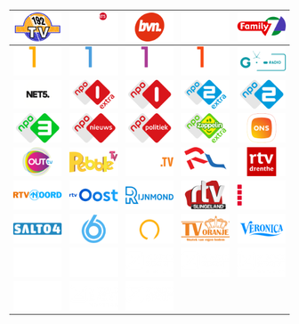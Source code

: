 | ![](https://raw.githubusercontent.com/RevGear/logo/master/Countries/NL/192-TV.png) | ![](https://raw.githubusercontent.com/RevGear/logo/master/Countries/NL/AT5.png) | ![](https://raw.githubusercontent.com/RevGear/logo/master/Countries/NL/BVN.png) | ![](https://raw.githubusercontent.com/RevGear/logo/master/Countries/NL/Extreme-Sports.png) | ![](https://raw.githubusercontent.com/RevGear/logo/master/Countries/NL/Family7.png) | 
|:---:|:---:|:---:|:---:|:---:| 
| ![](https://raw.githubusercontent.com/RevGear/logo/master/Countries/NL/Film1-Action.png) | ![](https://raw.githubusercontent.com/RevGear/logo/master/Countries/NL/Film1-Drama.png) | ![](https://raw.githubusercontent.com/RevGear/logo/master/Countries/NL/Film1-Family.png) | ![](https://raw.githubusercontent.com/RevGear/logo/master/Countries/NL/Film1-Premiere.png) | ![](https://raw.githubusercontent.com/RevGear/logo/master/Countries/NL/GOR-TV.png) | 
| ![](https://raw.githubusercontent.com/RevGear/logo/master/Countries/NL/Net5.png) | ![](https://raw.githubusercontent.com/RevGear/logo/master/Countries/NL/NPO-1-Extra.png) | ![](https://raw.githubusercontent.com/RevGear/logo/master/Countries/NL/NPO-1.png) | ![](https://raw.githubusercontent.com/RevGear/logo/master/Countries/NL/NPO-2-Extra.png) | ![](https://raw.githubusercontent.com/RevGear/logo/master/Countries/NL/NPO-2.png) | 
| ![](https://raw.githubusercontent.com/RevGear/logo/master/Countries/NL/NPO-3.png) | ![](https://raw.githubusercontent.com/RevGear/logo/master/Countries/NL/NPO-Nieuws.png) | ![](https://raw.githubusercontent.com/RevGear/logo/master/Countries/NL/NPO-Politiek.png) | ![](https://raw.githubusercontent.com/RevGear/logo/master/Countries/NL/NPO-Zappelin-Extra.png) | ![](https://raw.githubusercontent.com/RevGear/logo/master/Countries/NL/ONS.png) | 
| ![](https://raw.githubusercontent.com/RevGear/logo/master/Countries/NL/Out-TV.png) | ![](https://raw.githubusercontent.com/RevGear/logo/master/Countries/NL/Pebble-TV.png) | ![](https://raw.githubusercontent.com/RevGear/logo/master/Countries/NL/Podium-TV.png) | ![](https://raw.githubusercontent.com/RevGear/logo/master/Countries/NL/RTV-Dordrecht.png) | ![](https://raw.githubusercontent.com/RevGear/logo/master/Countries/NL/RTV-Drenthe.png) | 
| ![](https://raw.githubusercontent.com/RevGear/logo/master/Countries/NL/RTV-Noord.png) | ![](https://raw.githubusercontent.com/RevGear/logo/master/Countries/NL/RTV-Oost.png) | ![](https://raw.githubusercontent.com/RevGear/logo/master/Countries/NL/RTV-Rijnmond.png) | ![](https://raw.githubusercontent.com/RevGear/logo/master/Countries/NL/RTV-Slingeland.png) | ![](https://raw.githubusercontent.com/RevGear/logo/master/Countries/NL/RTV-Utrecht.png) | 
| ![](https://raw.githubusercontent.com/RevGear/logo/master/Countries/NL/Salto4.png) | ![](https://raw.githubusercontent.com/RevGear/logo/master/Countries/NL/SBS-6.png) | ![](https://raw.githubusercontent.com/RevGear/logo/master/Countries/NL/SBS-9.png) | ![](https://raw.githubusercontent.com/RevGear/logo/master/Countries/NL/TV-Oranje.png) | ![](https://raw.githubusercontent.com/RevGear/logo/master/Countries/NL/Veronica.png) | 
| ![](https://raw.githubusercontent.com/RevGear/logo/master/Countries/NL/Xite.png) | ![](https://raw.githubusercontent.com/RevGear/logo/master/Countries/NL/Ziggo-Sport-Docu.png) | ![](https://raw.githubusercontent.com/RevGear/logo/master/Countries/NL/Ziggo-Sport-Golf.png) | ![](https://raw.githubusercontent.com/RevGear/logo/master/Countries/NL/Ziggo-Sport-Racing.png) | ![](https://raw.githubusercontent.com/RevGear/logo/master/Countries/NL/Ziggo-Sport-Select.png) | 
| ![](https://raw.githubusercontent.com/RevGear/logo/master/Countries/NL/Ziggo-Sport-Tennis.png) | ![](https://raw.githubusercontent.com/RevGear/logo/master/Countries/NL/Ziggo-Sport-Voetbal.png) | ![](https://raw.githubusercontent.com/RevGear/logo/master/Countries/NL/Ziggo-Sport.png)  | 
